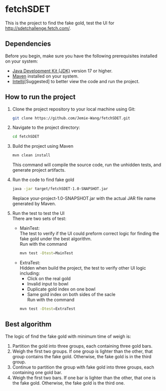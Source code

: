 # fetchSDET
This is the project to find the fake gold, test the UI for http://sdetchallenge.fetch.com/.
## Dependencies
Before you begin, make sure you have the following prerequisites installed on your system:

- [Java Development Kit (JDK)](https://www.oracle.com/java/technologies/javase-downloads.html) version 17 or higher.
- [Maven](https://maven.apache.org/download.cgi) installed on your system.
- [Intellij](https://www.jetbrains.com/idea/)[Suggested] to better view the code and run the project.

## How to run the project

1. Clone the project repository to your local machine using Git:

   ```bash
   git clone https://github.com/Jemie-Wang/fetchSDET.git
2. Navigate to the project directory:
   ```bash
   cd fetchSDET
3. Build the project using Maven
   ```bash
   mvn clean install
   ```
   This command will compile the source code, run the unhidden tests, and generate project artifacts.
4. Run the code to find fake gold
   ```bash
   java -jar target/fetchSDET-1.0-SNAPSHOT.jar
   ```
   Replace your-project-1.0-SNAPSHOT.jar with the actual JAR file name generated by Maven.
5. Run the test to test the UI<br>
   There are two sets of test:
   - MainTest:<br>
     The test to verify if the UI could preform correct logic for finding the fake gold under the best algorithm.<br>
     Run with the command
     ```bash
     mvn test -Dtest=MainTest
   - ExtraTest:<br>
   Hidden when build the project, the test to verify other UI logic including:<br>
     - Click on the real gold<br>
     - Invalid input to bowl<br>
     - Duplicate gold index on one bowl<br>
     - Same gold index on both sides of the sacle<br>
    Run with the command
     ```bash
     mvn test -Dtest=ExtraTest
## Best algorithm
The logic of find the fake gold with minimum time of weigh is:
1. Partition the gold into three groups, each containing three gold bars.
2. Weigh the first two groups. If one group is lighter than the other, that group contains the fake gold. Otherwise, the fake gold is in the third group.
3. Continue to partition the group with fake gold into three groups, each containing one gold bar.
4. Weigh the first two bars. If one bar is lighter than the other, that one is the fake gold. Otherwise, the fake gold is the third one.
     
